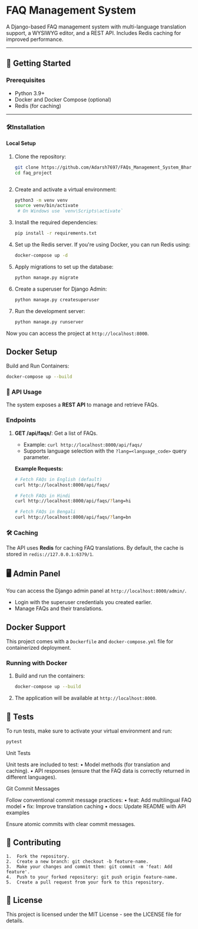 # FAQ Management System

A Django-based FAQ management system with multi-language translation support, a WYSIWYG editor, and a REST API. Includes Redis caching for improved performance.

---

## 🚀 Getting Started

### Prerequisites
- Python 3.9+
- Docker and Docker Compose (optional)
- Redis (for caching)

---

### 🛠️Installation


#### **Local Setup**
1. Clone the repository:
   ```bash
   git clone https://github.com/Adarsh7697/FAQs_Management_System_BharatFD.git
   cd faq_project



2. Create and activate a virtual environment:

    ```bash
    python3 -m venv venv
    source venv/bin/activate 
     # On Windows use `venv\Scripts\activate`
    ```

3. Install the required dependencies:

    ```bash
    pip install -r requirements.txt
    ```

4. Set up the Redis server. If you're using Docker, you can run Redis using:

    ```bash
    docker-compose up -d
    ```

5. Apply migrations to set up the database:

    ```bash
    python manage.py migrate
    ```

6. Create a superuser for Django Admin:

    ```bash
    python manage.py createsuperuser
    ```

7. Run the development server:

    ```bash
    python manage.py runserver
    ```

Now you can access the project at `http://localhost:8000`.

## Docker Setup
Build and Run Containers:
```bash
docker-compose up --build
```

### 📡 API Usage

The system exposes a **REST API** to manage and retrieve FAQs.

### Endpoints

1. **GET /api/faqs/**: Get a list of FAQs.
    - Example: `curl http://localhost:8000/api/faqs/`
    - Supports language selection with the `?lang=<language_code>` query parameter.

    **Example Requests:**
    ```bash
    # Fetch FAQs in English (default)
    curl http://localhost:8000/api/faqs/

    # Fetch FAQs in Hindi
    curl http://localhost:8000/api/faqs/?lang=hi

    # Fetch FAQs in Bengali
    curl http://localhost:8000/api/faqs/?lang=bn
    ```

### 🛠️  Caching

The API uses **Redis** for caching FAQ translations. By default, the cache is stored in `redis://127.0.0.1:6379/1`.

## 🖥️  Admin Panel

You can access the Django admin panel at `http://localhost:8000/admin/`.
- Login with the superuser credentials you created earlier.
- Manage FAQs and their translations.

## Docker Support

This project comes with a `Dockerfile` and `docker-compose.yml` file for containerized deployment.

### Running with Docker

1. Build and run the containers:

    ```bash
    docker-compose up --build
    ```

2. The application will be available at `http://localhost:8000`.

## 🧪  Tests

To run tests, make sure to activate your virtual environment and run:

```bash
pytest
```

Unit Tests

Unit tests are included to test:
	•	Model methods (for translation and caching).
	•	API responses (ensure that the FAQ data is correctly returned in different languages).

Git Commit Messages

Follow conventional commit message practices:
	•	feat: Add multilingual FAQ model
	•	fix: Improve translation caching
	•	docs: Update README with API examples

Ensure atomic commits with clear commit messages.

## 🤝 Contributing
	1.	Fork the repository.
	2.	Create a new branch: git checkout -b feature-name.
	3.	Make your changes and commit them: git commit -m 'feat: Add feature'.
	4.	Push to your forked repository: git push origin feature-name.
	5.	Create a pull request from your fork to this repository.

## 📜 License

This project is licensed under the MIT License - see the LICENSE file for details.
